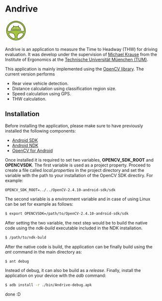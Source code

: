 Andrive
=======

![alt tag](https://raw.githubusercontent.com/alfonsoros88/Andrive/master/Andrive/doc/imgs/ic_launcher.png)

Andrive is an application to measure the Time to Headway (THW) for driving
evaluation. It was develop under the supervision of [Michael Krause](http://www.ergonomie.tum.de/author/krause/) 
from the Institute of Ergonomics at the [Technische Universität Müenchen (TUM)](http://www.tum.de/).

This application is mainly implemented using the 
[OpenCV library](http://opencv.org). The current version performs
- Rear view vehicle detection.
- Distance calculation using classification region size.
- Speed calculation using GPS.
- THW calculation.


Installation
------------

Before installing the application, please make sure to have previously
installed the following components:

- [Android SDK](https://developer.android.com/sdk/index.html)
- [Android NDK](https://developer.android.com/tools/sdk/ndk/index.html)
- [OpenCV for Android](http://opencv.org/downloads.html)

Once installed it is required to set two variables, **OPENCV_SDK_ROOT** and
**OPENCVSDK**. The first variable is used as a project property. Proceed to
create a file called *local.properties* in the project directory and set the 
variable with the path to your installation of the OpenCV SDK directiry. For 
example:

```
OPENCV_SDK_ROOT=../../OpenCV-2.4.10-android-sdk/sdk
```

The second variable is a environment variable and in case of using Linux can be
set for example as follows:

```bash
$ export OPENCVSDK=/path/to/OpenCV-2.4.10-android-sdk/sdk
```

After setting the two variable, the next step would be to build the
native code using the *ndk-build* executable included in the NDK installation.

```bash
$ /path/to/ndk-buld
```

After the native code is build, the application can be finally build using the
*ant* command in the main directory as:

```bash
$ ant debug
```

Instead of debug, it can also be build as a *release*. Finally, install the
application on your device with the *adb* command:

```bash
$ adb install -r ./bin/Andrive-debug.apk
```

done :D
